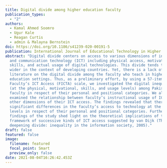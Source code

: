 ```yaml
---
title: Digital divide among higher education faculty
publication_types:
  - "2"
authors:
  - Kamal Ahmed Soomro
  - Ugur Kale
  - Reagan Curtis
  - admin & Malayna Bernstein
doi: https://doi.org/10.1186/s41239-020-00191-5
publication: International Journal of Educational Technology in Higher Education
abstract: "Digital divide centers on access to various dimensions of information
  and communication technology (ICT) including physical access, motivation,
  skills, and actual usage of digital technologies. This divide tends to be even
  wider in the context of developing countries. Yet, there is a lack of
  literature on the digital divide among the faculty who teach in higher
  education settings. Thus, as a preliminary effort, by using a 57-item
  Faculty’s ICT Access (FICTA) scale, we investigated the digital inequalities
  (at the physical, motivational, skills, and usage levels) among Pakistani
  faculty in respect of their personal and positional categories. We also
  examined the relationship between faculty’s instructional usage of ICT and
  other dimensions of their ICT access. The findings revealed that there were
  significant differences in the faculty’s access to technology at the four
  levels in respect of their personal and positional categories. Further, the
  findings of the study shed light on the theoretical implications of the
  framework of successive kinds of ICT access suggested by van Dijk (The
  deepening divide: inequality in the information society, 2005)."
draft: false
featured: false
image:
  filename: featured
  focal_point: Smart
  preview_only: false
date: 2021-08-04T16:26:42.453Z
---
```

